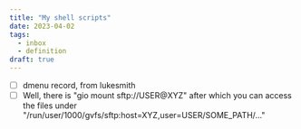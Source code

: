 ```yaml
---
title: "My shell scripts"
date: 2023-04-02
tags:
  - inbox
  - definition
draft: true
---
```


- [ ] dmenu record, from lukesmith
- [ ] Well, there is "gio mount sftp://USER@XYZ" after which you can access the
      files under "/run/user/1000/gvfs/sftp:host=XYZ,user=USER/SOME_PATH/…"
